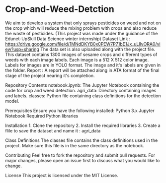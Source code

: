 # Crop-and-Weed-Detction
We aim to develop a system that only sprays pesticides on weed and not on the crop which will reduce the mixing problem with crops and also reduce the waste of pesticides.
(This project was made under the guidance of the Edunet-UpSkill Data Science winter internship)
Dataset Link : https://drive.google.com/file/d/1MNdDKYB0x0PEW7P71bE1Jx_uLllvORA0/view?usp=sharing 
The data set is also uploaded along with the project file. This dataset contains 1300 images of sesame crops and different types of weeds with each image labels.
Each image is a 512 X 512 color image. Labels for images are in YOLO format. The image and it's labels are given in the folder.
    Report :  A report will be attached along in ATA format of the final stage of the project nearing it's completion.


Repository Contents
    notebook.ipynb: The Jupyter Notebook containing the code for crop and weed detection.
    agri_data: Directory containing images and labels.
    classes: Python file containing class definitions for the detection model.

Prerequisites
Ensure you have the following installed:
    Python 3.x
    Jupyter Notebook
    Required Python libraries 

Installation
    1. Clone the repository
    2. Install the required libraries
    3. Create a flile to save the dataset and name it : agri_data

Class Definitions
The classes file contains the class definitions used in the project. Make sure this file is in the same directory as the notebook.

Contributing
Feel free to fork the repository and submit pull requests. For major changes, please open an issue first to discuss what you would like to change.

License
This project is licensed under the MIT License.


